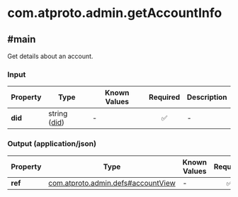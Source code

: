 # com.atproto.admin.getAccountInfo

## #main

Get details about an account.

### Input

| Property | Type | Known Values | Required | Description |
| --- | --- | --- | :---: | --- |
| **did** | string ([did](https://atproto.com/specs/did)) | - | ✅ | - |

### Output (application/json)

| Property | Type | Known Values | Required | Description |
| --- | --- | --- | :---: | --- |
| **ref** | [com.atproto.admin.defs#accountView](../../../../lexicons/com/atproto/admin/defs.md#accountview) | - | ✅ | - |
